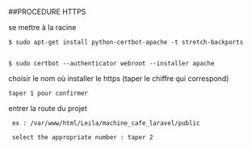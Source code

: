 ##PROCEDURE HTTPS  

se mettre à la racine
  

    $ sudo apt-get install python-certbot-apache -t stretch-backports  
    

    $ sudo certbot --authenticator webroot --installer apache
    
choisir le nom où installer le https (taper le chiffre qui correspond)

    taper 1 pour confirmer
        
entrer la route du projet  
  
     ex : /var/www/html/Leila/machine_cafe_laravel/public  
        
     select the appropriate number : taper 2 
